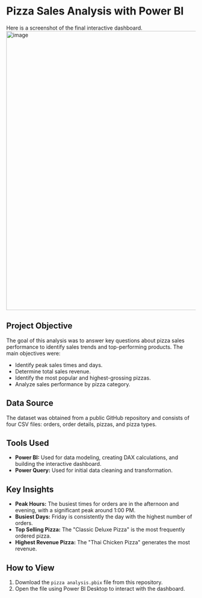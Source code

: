 # Pizza Sales Analysis with Power BI
Here is a screenshot of the final interactive dashboard.
<img width="1316" height="740" alt="image" src="https://github.com/user-attachments/assets/7e623284-cd53-4023-b120-2bb3dbddabd9" />

## Project Objective
The goal of this analysis was to answer key questions about pizza sales performance to identify sales trends and top-performing products. The main objectives were:
- Identify peak sales times and days.
- Determine total sales revenue.
- Identify the most popular and highest-grossing pizzas.
- Analyze sales performance by pizza category.

## Data Source
The dataset was obtained from a public GitHub repository and consists of four CSV files: orders, order details, pizzas, and pizza types.

## Tools Used
- **Power BI:** Used for data modeling, creating DAX calculations, and building the interactive dashboard.
- **Power Query:** Used for initial data cleaning and transformation.

## Key Insights
- **Peak Hours:** The busiest times for orders are in the afternoon and evening, with a significant peak around 1:00 PM.
- **Busiest Days:** Friday is consistently the day with the highest number of orders.
- **Top Selling Pizza:** The "Classic Deluxe Pizza" is the most frequently ordered pizza.
- **Highest Revenue Pizza:** The "Thai Chicken Pizza" generates the most revenue.

## How to View
1.  Download the `pizza analysis.pbix` file from this repository.
2.  Open the file using Power BI Desktop to interact with the dashboard.
